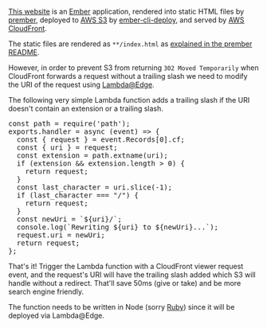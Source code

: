 [This website](https://github.com/barelyknown/manifesto) is an [Ember](https://www.emberjs.com) application, rendered into static HTML files by [prember](https://github.com/ef4/prember), deployed to [AWS S3](https://aws.amazon.com/s3/) by [ember-cli-deploy](http://ember-cli-deploy.com), and served by [AWS CloudFront](https://aws.amazon.com/cloudfront/).

The static files are rendered as `**/index.html` as [explained in the prember README](https://github.com/ef4/prember#configuring-your-webserver).

However, in order to prevent S3 from returning `302 Moved Temporarily` when CloudFront forwards a request without a trailing slash we need to modify the URI of the request using [Lambda@Edge](https://docs.aws.amazon.com/lambda/latest/dg/lambda-edge.html).

The following very simple Lambda function adds a trailing slash if the URI doesn't contain an extension or a trailing slash.

<pre class="prettyprint lang-js p-2 text-sm text-white rounded whitespace-pre-wrap">const path = require('path');
exports.handler = async (event) => {
  const { request } = event.Records[0].cf;
  const { uri } = request;
  const extension = path.extname(uri);
  if (extension && extension.length > 0) {
    return request;
  }
  const last_character = uri.slice(-1);
  if (last_character === "/") {
    return request;
  }
  const newUri = `${uri}/`;
  console.log(`Rewriting ${uri} to ${newUri}...`);
  request.uri = newUri;
  return request;
};</pre>

That's it! Trigger the Lambda function with a CloudFront viewer request event, and the request's URI will have the trailing slash added which S3 will handle without a redirect. That'll save 50ms (give or take) and be more search engine friendly.

The function needs to be written in Node (sorry [Ruby](https://aws.amazon.com/blogs/compute/announcing-ruby-support-for-aws-lambda/)) since it will be deployed via Lambda@Edge.
